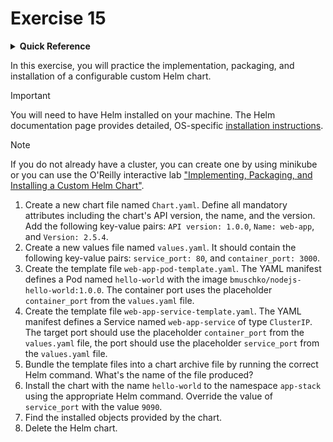 # Exercise 15

<details>
<summary><b>Quick Reference</b></summary>
<p>

* Namespace: `default`<br>
* Documentation: [Helm](https://helm.sh/)

</p>
</details>

In this exercise, you will practice the implementation, packaging, and installation of a configurable custom Helm chart.

> [!IMPORTANT]
> You will need to have Helm installed on your machine. The Helm documentation page provides detailed, OS-specific [installation instructions](https://helm.sh/docs/intro/install/).

> [!NOTE]
> If you do not already have a cluster, you can create one by using minikube or you can use the O'Reilly interactive lab ["Implementing, Packaging, and Installing a Custom Helm Chart"](https://learning.oreilly.com/scenarios/implementing-packaging-and/9781098164072/).

1. Create a new chart file named `Chart.yaml`. Define all mandatory attributes including the chart's API version, the name, and the version. Add the following key-value pairs: `API version: 1.0.0`, `Name: web-app`, and `Version: 2.5.4`.
2. Create a new values file named `values.yaml`. It should contain the following key-value pairs: `service_port: 80`, and `container_port: 3000`.
3. Create the template file `web-app-pod-template.yaml`. The YAML manifest defines a Pod named `hello-world` with the image `bmuschko/nodejs-hello-world:1.0.0`. The container port uses the placeholder `container_port` from the `values.yaml` file.
4. Create the template file `web-app-service-template.yaml`. The YAML manifest defines a Service named `web-app-service` of type `ClusterIP`. The target port should use the placeholder `container_port` from the `values.yaml` file, the port should use the placeholder `service_port` from the `values.yaml` file.
5. Bundle the template files into a chart archive file by running the correct Helm command. What's the name of the file produced?
6. Install the chart with the name `hello-world` to the namespace `app-stack` using the appropriate Helm command. Override the value of `service_port` with the value `9090`.
7. Find the installed objects provided by the chart.
8. Delete the Helm chart.
